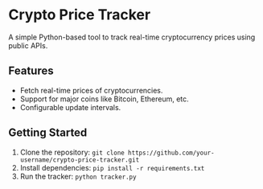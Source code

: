 # Crypto Price Tracker
A simple Python-based tool to track real-time cryptocurrency prices using public APIs.

## Features
- Fetch real-time prices of cryptocurrencies.
- Support for major coins like Bitcoin, Ethereum, etc.
- Configurable update intervals.

## Getting Started
1. Clone the repository: `git clone https://github.com/your-username/crypto-price-tracker.git`
2. Install dependencies: `pip install -r requirements.txt`
3. Run the tracker: `python tracker.py`
